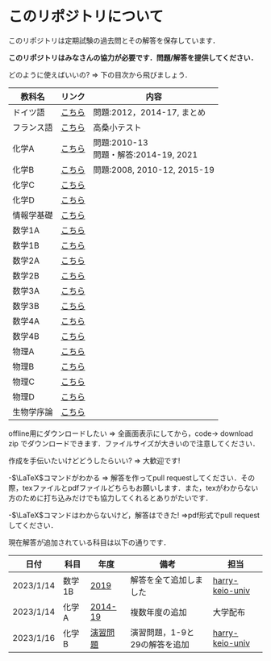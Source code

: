 # このリポジトリについて
このリポジトリは定期試験の過去問とその解答を保存しています．

**このリポジトリはみなさんの協力が必要です．問題/解答を提供してください．**

どのように使えばいいの? => 下の目次から飛びましょう．

| 教科名 | リンク | 内容 |
| --- | --- | --- |
|ドイツ語|[こちら](./%E3%83%89%E3%82%A4%E3%83%84%E8%AA%9E/)| 問題:2012，2014-17, まとめ|
|フランス語|[こちら](./%E3%83%95%E3%83%A9%E3%83%B3%E3%82%B9%E8%AA%9E/)| 高桑小テスト |
|化学A|[こちら](./%E5%8C%96%E5%AD%A6A/)| 問題:2010-13<br>問題・解答:2014-19, 2021 |
|化学B|[こちら](./%E5%8C%96%E5%AD%A6B/)| 問題:2008, 2010-12, 2015-19 |
|化学C|[こちら](./%E5%8C%96%E5%AD%A6C/)| 
|化学D|[こちら](./%E5%8C%96%E5%AD%A6D/)|
|情報学基礎|[こちら](./%E6%83%85%E5%A0%B1%E5%AD%A6%E5%9F%BA%E7%A4%8E/)|
|数学1A|[こちら](./%E6%95%B0%E5%AD%A61A/)| 
|数学1B|[こちら](./%E6%95%B0%E5%AD%A61B/)|
|数学2A|[こちら](./%E6%95%B0%E5%AD%A62A/)|
|数学2B|[こちら](./%E6%95%B0%E5%AD%A62B/)|
|数学3A|[こちら](./%E6%95%B0%E5%AD%A63A/)|
|数学3B|[こちら](./%E6%95%B0%E5%AD%A63B/)|
|数学4A|[こちら](./%E6%95%B0%E5%AD%A64A/)|
|数学4B|[こちら](./%E6%95%B0%E5%AD%A64B/)|
|物理A|[こちら](./%E7%89%A9%E7%90%86A/)|
|物理B|[こちら](./%E7%89%A9%E7%90%86B/)|
|物理C|[こちら](./%E7%89%A9%E7%90%86C/)|
|物理D|[こちら](./%E7%89%A9%E7%90%86D/)|
|生物学序論|[こちら](./%E7%94%9F%E7%89%A9%E5%AD%A6%E5%BA%8F%E8%AB%96/)|

offline用にダウンロードしたい => 全画面表示にしてから，code-> download zip でダウンロードできます．ファイルサイズが大きいので注意してください．

作成を手伝いたいけどどうしたらいい? => 大歓迎です! 

-$\LaTeX$コマンドがわかる => 解答を作ってpull requestしてください．その際，texファイルとpdfファイルどちらもお願いします．また，texがわからない方のために打ち込みだけでも協力してくれるとありがたいです．

-$\LaTeX$コマンドはわからないけど，解答はできた! =>pdf形式でpull requestしてください．

現在解答が追加されている科目は以下の通りです．

| 日付 | 科目 | 年度 | 備考 | 担当 |
|---| --- | --- | --- |---|
| 2023/1/14 | 数学1B | [2019](/M1B/2019/m1b2019.tex) | 解答を全て追加しました | [harry-keio-univ](https://github.com/harry-keio-univ) |
| 2023/1/14 | 化学A | [2014-19](./%E5%8C%96%E5%AD%A6A/) | 複数年度の追加 | 大学配布 |
| 2023/1/16 | 化学B | [演習問題](./%E5%8C%96%E5%AD%A6B/%E6%BC%94%E7%BF%92%E5%95%8F%E9%A1%8C/) | 演習問題，1-9と29の解答を追加 | [harry-keio-univ](https://github.com/harry-keio-univ) |


